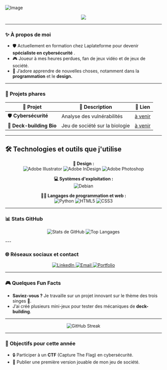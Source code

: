 ![Image](https://github.com/guillaume-nurdin/guillaume-nurdin/blob/main/Capture%20d'%C3%A9cran%202024-11-25%20123828.png)



<p align="center">
  <img src="https://readme-typing-svg.herokuapp.com?color=9ACD32&lines=Salut,+je+suis+Guillaume!;Développeur,+Créateur,+Curieux;Passionné+de+Cybersécurité+🔒" />
</p>



---

### ✨ **À propos de moi**
- 🛡️ Actuellement en formation chez Laplateforme  pour devenir **spécialiste en cybersécurité** .  
- 🎮 Joueur à mes heures perdues, fan de jeux vidéo et de jeux de société.   
- 🌱 J’adore apprendre de nouvelles choses, notamment dans la **programmation** et le **design.**  

---

### 🚀 **Projets phares**
| 🎨 **Projet**          | 📝 **Description**             | 🔗 **Lien**                     |
|-------------------------|-------------------------------|----------------------------------|
| 🛡️ **Cybersécurité**    | Analyse des vulnérabilités    | [à venir](#) |
| 🎲 **Deck-building Bio** | Jeu de société sur la biologie | [à venir](#) |

---


## 🛠️ Technologies et outils que j'utilise

<p align="center">
  <!-- Section Design -->
  <strong>🎨 Design :</strong><br>
  <img src="https://img.shields.io/badge/adobe%20illustrator-%23FF9A00.svg?style=for-the-badge&logo=adobe%20illustrator&logoColor=white" alt="Adobe Illustrator">
  <img src="https://img.shields.io/badge/Adobe%20InDesign-49021F?style=for-the-badge&logo=adobeindesign&logoColor=white" alt="Adobe InDesign">
  <img src="https://img.shields.io/badge/adobe%20photoshop-%2331A8FF.svg?style=for-the-badge&logo=adobe%20photoshop&logoColor=white" alt="Adobe Photoshop">
</p>

<p align="center">
  <!-- Section OS -->
  <strong>💻 Systèmes d'exploitation :</strong><br>
  <img src="https://img.shields.io/badge/Debian-D70A53?style=for-the-badge&logo=debian&logoColor=white" alt="Debian">
</p>

<p align="center">
  <!-- Section Langages -->
  <strong>👨‍💻 Langages de programmation et web :</strong><br>
  <img src="https://img.shields.io/badge/python-3670A0?style=for-the-badge&logo=python&logoColor=ffdd54" alt="Python">
  <img src="https://img.shields.io/badge/html5-%23E34F26.svg?style=for-the-badge&logo=html5&logoColor=white" alt="HTML5">
  <img src="https://img.shields.io/badge/css3-%231572B6.svg?style=for-the-badge&logo=css3&logoColor=white" alt="CSS3">
</p>



---

### 📊 **Stats GitHub**
<p align="center">
  <img src="https://github-readme-stats.vercel.app/api?username=Guillaume-nurdin&show_icons=true&theme=radical&hide=issues" alt="Stats de GitHub" />
  <img src="https://github-readme-stats.vercel.app/api/top-langs/?username=Guillaume-nurdin&layout=compact&theme=radical" alt="Top Langages" />
</p>
---

### 🌐 **Réseaux sociaux et contact**
<p align="center">
  <a href="https://www.linkedin.com/in/guillaume-nurdin-1338b4315">
    <img src="https://img.shields.io/badge/LinkedIn-0A66C2?style=for-the-badge&logo=linkedin&logoColor=white" target="_blank" alt="LinkedIn">
  </a>
  <a href="mailto:guillaume.nurdin@laplateforme.io">
    <img src="https://img.shields.io/badge/Email-D14836?style=for-the-badge&logo=gmail&logoColor=white" alt="Email">
  </a>
  <a href="https://tonsite.com">
    <img src="https://img.shields.io/badge/Portfolio-222222?style=for-the-badge&logo=web&logoColor=white" alt="Portfolio">
  </a>
</p>

---

### 🎮 **Quelques Fun Facts**
- **Saviez-vous ?** Je travaille sur un projet innovant sur le thème des trois singes 🐒.  
- J’ai créé plusieurs mini-jeux pour tester des mécaniques de **deck-building**.  

---

<p align="center">
  <img src="https://github-readme-streak-stats.herokuapp.com?user=mon-username&theme=radical&hide_border=true&date_format=j%20M%5B%20Y%5D" alt="GitHub Streak" />
</p>

---

### 🎯 **Objectifs pour cette année**
- 🔒 Participer à un **CTF** (Capture The Flag) en cybersécurité.  
- 🎲 Publier une première version jouable de mon jeu de société.  

